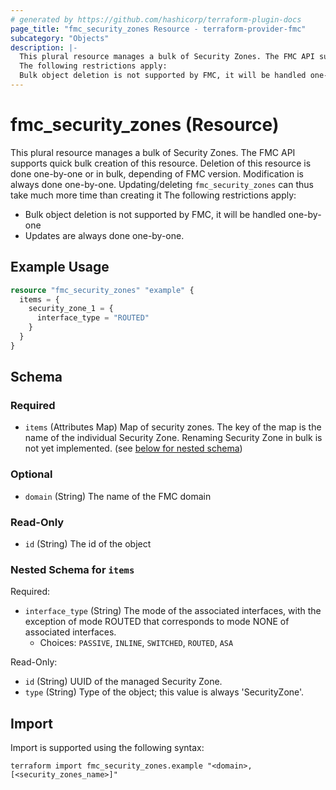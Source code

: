 ```yaml
---
# generated by https://github.com/hashicorp/terraform-plugin-docs
page_title: "fmc_security_zones Resource - terraform-provider-fmc"
subcategory: "Objects"
description: |-
  This plural resource manages a bulk of Security Zones. The FMC API supports quick bulk creation of this resource. Deletion of this resource is done one-by-one or in bulk, depending of FMC version. Modification is always done one-by-one. Updating/deleting fmc_security_zones can thus take much more time than creating it
  The following restrictions apply:
  Bulk object deletion is not supported by FMC, it will be handled one-by-oneUpdates are always done one-by-one.
---
```


# fmc_security_zones (Resource)

This plural resource manages a bulk of Security Zones. The FMC API supports quick bulk creation of this resource. Deletion of this resource is done one-by-one or in bulk, depending of FMC version. Modification is always done one-by-one. Updating/deleting `fmc_security_zones` can thus take much more time than creating it
The following restrictions apply:
  - Bulk object deletion is not supported by FMC, it will be handled one-by-one
  - Updates are always done one-by-one.

## Example Usage

```terraform
resource "fmc_security_zones" "example" {
  items = {
    security_zone_1 = {
      interface_type = "ROUTED"
    }
  }
}
```

<!-- schema generated by tfplugindocs -->
## Schema

### Required

- `items` (Attributes Map) Map of security zones. The key of the map is the name of the individual Security Zone. Renaming Security Zone in bulk is not yet implemented. (see [below for nested schema](#nestedatt--items))

### Optional

- `domain` (String) The name of the FMC domain

### Read-Only

- `id` (String) The id of the object

<a id="nestedatt--items"></a>
### Nested Schema for `items`

Required:

- `interface_type` (String) The mode of the associated interfaces, with the exception of mode ROUTED that corresponds to mode NONE of associated interfaces.
  - Choices: `PASSIVE`, `INLINE`, `SWITCHED`, `ROUTED`, `ASA`

Read-Only:

- `id` (String) UUID of the managed Security Zone.
- `type` (String) Type of the object; this value is always 'SecurityZone'.

## Import

Import is supported using the following syntax:

```shell
terraform import fmc_security_zones.example "<domain>,[<security_zones_name>]"
```
